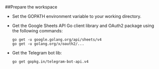 ##Prepare the workspace
 - Set the GOPATH environment variable to your working directory.
 - Get the Google Sheets API Go client library and OAuth2 package using the following commands:

    ```go get -u google.golang.org/api/sheets/v4```</br>
    ```go get -u golang.org/x/oauth2/...```

 - Get the Telegram bot lib:

    ```go get gopkg.in/telegram-bot-api.v4```